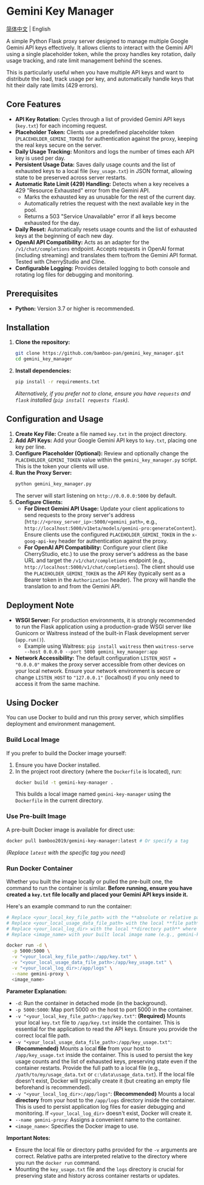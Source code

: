# Gemini Key Manager

[简体中文](README_zh.md) | English

A simple Python Flask proxy server designed to manage multiple Google Gemini API keys effectively. It allows clients to interact with the Gemini API using a single placeholder token, while the proxy handles key rotation, daily usage tracking, and rate limit management behind the scenes.

This is particularly useful when you have multiple API keys and want to distribute the load, track usage per key, and automatically handle keys that hit their daily rate limits (429 errors).

## Core Features

*   **API Key Rotation:** Cycles through a list of provided Gemini API keys (`key.txt`) for each incoming request.
*   **Placeholder Token:** Clients use a predefined placeholder token (`PLACEHOLDER_GEMINI_TOKEN`) for authentication against the proxy, keeping the real keys secure on the server.
*   **Daily Usage Tracking:** Monitors and logs the number of times each API key is used per day.
*   **Persistent Usage Data:** Saves daily usage counts and the list of exhausted keys to a local file (`key_usage.txt`) in JSON format, allowing state to be preserved across server restarts.
*   **Automatic Rate Limit (429) Handling:** Detects when a key receives a 429 "Resource Exhausted" error from the Gemini API.
    *   Marks the exhausted key as unusable for the rest of the current day.
    *   Automatically retries the request with the next available key in the pool.
    *   Returns a 503 "Service Unavailable" error if all keys become exhausted for the day.
*   **Daily Reset:** Automatically resets usage counts and the list of exhausted keys at the beginning of each new day.
*   **OpenAI API Compatibility:** Acts as an adapter for the `/v1/chat/completions` endpoint. Accepts requests in OpenAI format (including streaming) and translates them to/from the Gemini API format. Tested with CherryStudio and Cline.
*   **Configurable Logging:** Provides detailed logging to both console and rotating log files for debugging and monitoring.

## Prerequisites

*   **Python:** Version 3.7 or higher is recommended.

## Installation

1.  **Clone the repository:**
    ```bash
    git clone https://github.com/bamboo-pan/gemini_key_manager.git
    cd gemini_key_manager
    ```
2.  **Install dependencies:**
    ```bash
    pip install -r requirements.txt
    ```
    *Alternatively, if you prefer not to clone, ensure you have `requests` and `flask` installed (`pip install requests flask`).*

## Configuration and Usage

1.  **Create Key File:** Create a file named `key.txt` in the project directory.
2.  **Add API Keys:** Add your Google Gemini API keys to `key.txt`, placing one key per line.
3.  **Configure Placeholder (Optional):** Review and optionally change the `PLACEHOLDER_GEMINI_TOKEN` value within the `gemini_key_manager.py` script. This is the token your clients will use.
4.  **Run the Proxy Server:**
    ```bash
    python gemini_key_manager.py
    ```
    The server will start listening on `http://0.0.0.0:5000` by default.
5.  **Configure Clients:**
    *   **For Direct Gemini API Usage:** Update your client applications to send requests to the proxy server's address (`http://<proxy_server_ip>:5000/<gemini_path>`, e.g., `http://localhost:5000/v1beta/models/gemini-pro:generateContent`). Ensure clients use the configured `PLACEHOLDER_GEMINI_TOKEN` in the `x-goog-api-key` header for authentication against the proxy.
    *   **For OpenAI API Compatibility:** Configure your client (like CherryStudio, etc.) to use the proxy server's address as the base URL and target the `/v1/chat/completions` endpoint (e.g., `http://localhost:5000/v1/chat/completions`). The client should use the `PLACEHOLDER_GEMINI_TOKEN` as the API Key (typically sent as a Bearer token in the `Authorization` header). The proxy will handle the translation to and from the Gemini API.

## Deployment Note

*   **WSGI Server:** For production environments, it is strongly recommended to run the Flask application using a production-grade WSGI server like Gunicorn or Waitress instead of the built-in Flask development server (`app.run()`).
    *   Example using Waitress: `pip install waitress` then `waitress-serve --host 0.0.0.0 --port 5000 gemini_key_manager:app`
*   **Network Accessibility:** The default configuration `LISTEN_HOST = "0.0.0.0"` makes the proxy server accessible from other devices on your local network. Ensure your network environment is secure or change `LISTEN_HOST` to `"127.0.0.1"` (localhost) if you only need to access it from the same machine.

## Using Docker

You can use Docker to build and run this proxy server, which simplifies deployment and environment management.

### Build Local Image

If you prefer to build the Docker image yourself:

1.  Ensure you have Docker installed.
2.  In the project root directory (where the `Dockerfile` is located), run:
    ```bash
    docker build -t gemini-key-manager .
    ```
    This builds a local image named `gemini-key-manager` using the `Dockerfile` in the current directory.

### Use Pre-built Image

A pre-built Docker image is available for direct use:

```bash
docker pull bamboo2019/gemini-key-manager:latest # Or specify a tag
```
*(Replace `latest` with the specific tag you need)*

### Run Docker Container

Whether you built the image locally or pulled the pre-built one, the command to run the container is similar. **Before running, ensure you have created a `key.txt` file locally and placed your Gemini API keys inside it.**

Here's an example command to run the container:

```bash
# Replace <your_local_key_file_path> with the **absolute or relative path** to your local key.txt file (e.g., ./key.txt)
# Replace <your_local_usage_data_file_path> with the local **file path** where you want to store persistent usage data (e.g., ./key_usage.txt)
# Replace <your_local_log_dir> with the local **directory path** where you want to store log files (e.g., ./logs)
# Replace <image_name> with your built local image name (e.g., gemini-key-manager) or the pre-built image name (e.g., bamboo2019/gemini-key-manager:latest)

docker run -d \
  -p 5000:5000 \
  -v "<your_local_key_file_path>:/app/key.txt" \
  -v "<your_local_usage_data_file_path>:/app/key_usage.txt" \
  -v "<your_local_log_dir>:/app/logs" \
  --name gemini-proxy \
  <image_name>
```

**Parameter Explanation:**

*   `-d`: Run the container in detached mode (in the background).
*   `-p 5000:5000`: Map port 5000 on the host to port 5000 in the container.
*   `-v "<your_local_key_file_path>:/app/key.txt"`: **(Required)** Mounts your local `key.txt` file to `/app/key.txt` inside the container. This is essential for the application to read the API keys. Ensure you provide the correct local file path.
*   `-v "<your_local_usage_data_file_path>:/app/key_usage.txt"`: **(Recommended)** Mounts a local **file** from your host to `/app/key_usage.txt` inside the container. This is used to persist the key usage counts and the list of exhausted keys, preserving state even if the container restarts. Provide the full path to a local file (e.g., `/path/to/my/usage_data.txt` or `c:\data\usage_data.txt`). If the local file doesn't exist, Docker will typically create it (but creating an empty file beforehand is recommended).
*   `-v "<your_local_log_dir>:/app/logs"`: **(Recommended)** Mounts a local **directory** from your host to the `/app/logs` directory inside the container. This is used to persist application log files for easier debugging and monitoring. If `<your_local_log_dir>` doesn't exist, Docker will create it.
*   `--name gemini-proxy`: Assigns a convenient name to the container.
*   `<image_name>`: Specifies the Docker image to use.

**Important Notes:**

*   Ensure the local file or directory paths provided for the `-v` arguments are correct. Relative paths are interpreted relative to the directory where you run the `docker run` command.
*   Mounting the `key_usage.txt` file and the `logs` directory is crucial for preserving state and history across container restarts or updates.
